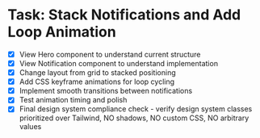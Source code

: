 # Task: Stack Notifications and Add Loop Animation

- [x] View Hero component to understand current structure
- [x] View Notification component to understand implementation
- [x] Change layout from grid to stacked positioning
- [x] Add CSS keyframe animations for loop cycling
- [x] Implement smooth transitions between notifications
- [x] Test animation timing and polish
- [x] Final design system compliance check - verify design system classes prioritized over Tailwind, NO shadows, NO custom CSS, NO arbitrary values